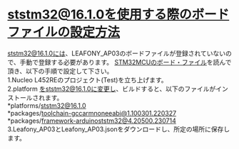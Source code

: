 # ststm32@16.1.0を使用する際のボードファイルの設定方法
ststm32@16.1.0には、LEAFONY_AP03のボードファイルが登録されていないので、手動で登録する必要があります。
[STM32MCUのボード・ファイル](https://docs.leafony.com/docs/environment/stm32/platformio/#stm32mcu%E3%81%AE%E3%83%9C%E3%83%BC%E3%83%89%E3%83%95%E3%82%A1%E3%82%A4%E3%83%AB%E5%8F%82%E8%80%83)を読んで頂き、以下の手順で設定して下さい。</br>
1.Nucleo L452REのプロジェクト(Test)を立ち上げます。</br>
2.platform をststm32@16.1.0に変更し、ビルドすると、以下のファイルがインストールされます。</br>
  *platforms/ststm32@16.1.0</br>
  *packages/toolchain-gccarmnoneeabi@1.100301.220327</br>
  *packages/framework-arduinoststm32@4.20500.230714</br>
3.Leafony_AP03とLeafony_AP03.jsonをダウンロードし、所定の場所に保存します。</br>
